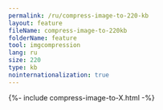 ```yaml
---
permalink: /ru/compress-image-to-220-kb
layout: feature
fileName: compress-image-to-220kb
folderName: feature
tool: imgcompression
lang: ru
size: 220
type: kb
nointernationalization: true
---
```

{%- include compress-image-to-X.html -%}       
